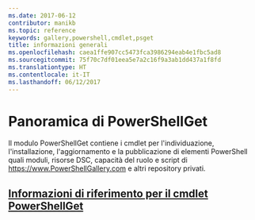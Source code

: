 ```yaml
---
ms.date: 2017-06-12
contributor: manikb
ms.topic: reference
keywords: gallery,powershell,cmdlet,psget
title: informazioni generali
ms.openlocfilehash: caea1ffe907cc5473fca3986294eab4e1fbc5ad8
ms.sourcegitcommit: 75f70c7df01eea5e7a2c16f9a3ab1dd437a1f8fd
ms.translationtype: HT
ms.contentlocale: it-IT
ms.lasthandoff: 06/12/2017
---
```

<a id="powershellget-overview" class="xliff"></a>
# Panoramica di PowerShellGet

Il modulo PowerShellGet contiene i cmdlet per l'individuazione, l'installazione, l'aggiornamento e la pubblicazione di elementi PowerShell quali moduli, risorse DSC, capacità del ruolo e script di https://www.PowerShellGallery.com e altri repository privati.

<a id="powershellget-cmdlet-referencepsgetcmdletsreferencemd" class="xliff"></a>
## [Informazioni di riferimento per il cmdlet PowerShellGet](./psget_cmdlets_reference.md)

